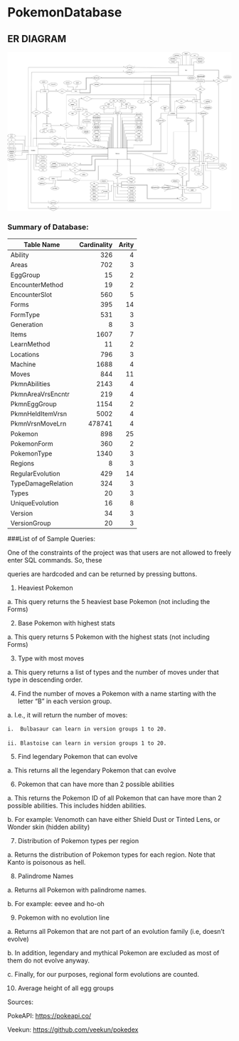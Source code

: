 # PokemonDatabase

## ER DIAGRAM

![ERDIAGRAM](pokemon.png)

### Summary of Database:
 |Table Name|Cardinality|Arity|
|-------------------|--------------:|--------------:|
|Ability|326|4|
|Areas|702|3|
|EggGroup|15|2|
|EncounterMethod|19|2|
|EncounterSlot|560|5|
|Forms|395|14|
|FormType|531|3|
|Generation|8|3|
|Items|1607|7|
|LearnMethod|11|2|
|Locations|796|3|
|Machine|1688|4|
|Moves|844|11|
|PkmnAbilities|2143|4|
|PkmnAreaVrsEncntr|219|4|
|PkmnEggGroup|1154|2|
|PkmnHeldItemVrsn|5002|4|
|PkmnVrsnMoveLrn|478741|4|
|Pokemon|898|25|
|PokemonForm|360|2|
|PokemonType|1340|3|
|Regions|8|3|
|RegularEvolution|429|14|
|TypeDamageRelation|324|3|
|Types|20|3|
|UniqueEvolution|16|8|
|Version|34|3|
|VersionGroup|20|3|


###List of of Sample Queries:

One of the constraints of the project was that users are not allowed to freely enter SQL commands. So, these

queries are hardcoded and can be returned by pressing buttons.

1.	Heaviest Pokemon 

  a.	This query returns the 5 heaviest base Pokemon (not including the Forms)
  
2.	Base Pokemon with highest stats

  a.	This query returns 5 Pokemon with the highest stats (not including Forms)
  
3.	Type with most moves

  a.	This query returns a list of types and the number of moves under that type in descending order.
  
4.	Find the number of moves a Pokemon with a name starting with the letter “B” in each version group.

  a.	I.e., it will return the number of moves:
  
    i.	Bulbasaur can learn in version groups 1 to 20.
    
    ii.	Blastoise can learn in version groups 1 to 20.
    
5.	Find legendary Pokemon that can evolve

  a.	This returns all the legendary Pokemon that can evolve
  
6.	Pokemon that can have more than 2 possible abilities

  a.	This returns the Pokemon ID of all Pokemon that can have more than 2 possible abilities. This includes hidden abilities.
  
  b.	For example: Venomoth can have either Shield Dust or Tinted Lens, or Wonder skin (hidden ability)
  
7.	Distribution of Pokemon types per region

  a.	Returns the distribution of Pokemon types for each region. Note that Kanto is poisonous as hell.
  
8.	Palindrome Names

  a.	Returns all Pokemon with palindrome names.
  
  b.	For example: eevee and ho-oh
  
9.	Pokemon with no evolution line

  a.	Returns all Pokemon that are not part of an evolution family (i.e, doesn’t evolve)
  
  b.	In addition, legendary and mythical Pokemon are excluded as most of them do not evolve anyway.
  
  c.	Finally, for our purposes, regional form evolutions are counted.
  
10.	Average height of all egg groups



Sources:

PokeAPI: 	https://pokeapi.co/

Veekun:		https://github.com/veekun/pokedex
